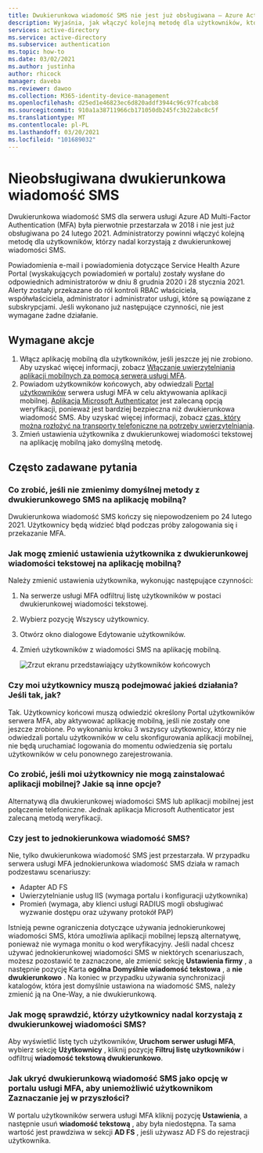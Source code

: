 ```yaml
---
title: Dwukierunkowa wiadomość SMS nie jest już obsługiwana — Azure Active Directory
description: Wyjaśnia, jak włączyć kolejną metodę dla użytkowników, którzy nadal korzystają z dwukierunkowej wiadomości SMS.
services: active-directory
ms.service: active-directory
ms.subservice: authentication
ms.topic: how-to
ms.date: 03/02/2021
ms.author: justinha
author: rhicock
manager: daveba
ms.reviewer: dawoo
ms.collection: M365-identity-device-management
ms.openlocfilehash: d25ed1e46823ec6d820addf3944c96c97fcabcb8
ms.sourcegitcommit: 910a1a38711966cb171050db245fc3b22abc8c5f
ms.translationtype: MT
ms.contentlocale: pl-PL
ms.lasthandoff: 03/20/2021
ms.locfileid: "101689032"
---
```

# <a name="two-way-sms-unsupported"></a>Nieobsługiwana dwukierunkowa wiadomość SMS

Dwukierunkowa wiadomość SMS dla serwera usługi Azure AD Multi-Factor Authentication (MFA) była pierwotnie przestarzała w 2018 i nie jest już obsługiwana po 24 lutego 2021. Administratorzy powinni włączyć kolejną metodę dla użytkowników, którzy nadal korzystają z dwukierunkowej wiadomości SMS.

Powiadomienia e-mail i powiadomienia dotyczące Service Health Azure Portal (wyskakujących powiadomień w portalu) zostały wysłane do odpowiednich administratorów w dniu 8 grudnia 2020 i 28 stycznia 2021. Alerty zostały przekazane do ról kontroli RBAC właściciela, współwłaściciela, administrator i administrator usługi, które są powiązane z subskrypcjami. Jeśli wykonano już następujące czynności, nie jest wymagane żadne działanie.

## <a name="required-actions"></a>Wymagane akcje

1. Włącz aplikację mobilną dla użytkowników, jeśli jeszcze jej nie zrobiono. Aby uzyskać więcej informacji, zobacz [Włączanie uwierzytelniania aplikacji mobilnych za pomocą serwera usługi MFA](howto-mfaserver-deploy-mobileapp.md).
1. Powiadom użytkowników końcowych, aby odwiedzali [Portal użytkowników](howto-mfaserver-deploy-userportal.md) serwera usługi MFA w celu aktywowania aplikacji mobilnej. [Aplikacja Microsoft Authenticator](https://www.microsoft.com/en-us/account/authenticator) jest zalecaną opcją weryfikacji, ponieważ jest bardziej bezpieczna niż dwukierunkowa wiadomość SMS. Aby uzyskać więcej informacji, zobacz [czas, który można rozłożyć na transporty telefoniczne na potrzeby uwierzytelniania](https://techcommunity.microsoft.com/t5/azure-active-directory-identity/it-s-time-to-hang-up-on-phone-transports-for-authentication/ba-p/1751752).
1. Zmień ustawienia użytkownika z dwukierunkowej wiadomości tekstowej na aplikację mobilną jako domyślną metodę.

## <a name="faq"></a>Często zadawane pytania

### <a name="what-if-i-dont-change-the-default-method-from-two-way-sms-to-the-mobile-app"></a>Co zrobić, jeśli nie zmienimy domyślnej metody z dwukierunkowego SMS na aplikację mobilną?
Dwukierunkowa wiadomość SMS kończy się niepowodzeniem po 24 lutego 2021. Użytkownicy będą widzieć błąd podczas próby zalogowania się i przekazanie MFA.

### <a name="how-do-i-change-the-user-settings-from-two-way-text-message-to-mobile-app"></a>Jak mogę zmienić ustawienia użytkownika z dwukierunkowej wiadomości tekstowej na aplikację mobilną?

Należy zmienić ustawienia użytkownika, wykonując następujące czynności:

1. Na serwerze usługi MFA odfiltruj listę użytkowników w postaci dwukierunkowej wiadomości tekstowej.
1. Wybierz pozycję Wszyscy użytkownicy.
1. Otwórz okno dialogowe Edytowanie użytkowników.
1. Zmień użytkowników z wiadomości SMS na aplikację mobilną.

   ![Zrzut ekranu przedstawiający użytkowników końcowych](media/how-to-authentication-two-way-sms-unsupported/end-users.png)

### <a name="do-my-users-need-to-take-any-action-if-yes-how"></a>Czy moi użytkownicy muszą podejmować jakieś działania? Jeśli tak, jak?
Tak. Użytkownicy końcowi muszą odwiedzić określony Portal użytkowników serwera MFA, aby aktywować aplikację mobilną, jeśli nie zostały one jeszcze zrobione. Po wykonaniu kroku 3 wszyscy użytkownicy, którzy nie odwiedzali portalu użytkowników w celu skonfigurowania aplikacji mobilnej, nie będą uruchamiać logowania do momentu odwiedzenia się portalu użytkowników w celu ponownego zarejestrowania.

### <a name="what-if-my-users-cant-install-the-mobile-app-what-other-options-do-they-have"></a>Co zrobić, jeśli moi użytkownicy nie mogą zainstalować aplikacji mobilnej? Jakie są inne opcje?
Alternatywą dla dwukierunkowej wiadomości SMS lub aplikacji mobilnej jest połączenie telefoniczne. Jednak aplikacja Microsoft Authenticator jest zalecaną metodą weryfikacji.

### <a name="will-one-way-sms-be-deprecated-as-well"></a>Czy jest to jednokierunkowa wiadomość SMS?
Nie, tylko dwukierunkowa wiadomość SMS jest przestarzała. W przypadku serwera usługi MFA jednokierunkowa wiadomość SMS działa w ramach podzestawu scenariuszy:

- Adapter AD FS
- Uwierzytelnianie usług IIS (wymaga portalu i konfiguracji użytkownika)
- Promień (wymaga, aby klienci usługi RADIUS mogli obsługiwać wyzwanie dostępu oraz używany protokół PAP)

Istnieją pewne ograniczenia dotyczące używania jednokierunkowej wiadomości SMS, która umożliwia aplikacji mobilnej lepszą alternatywę, ponieważ nie wymaga monitu o kod weryfikacyjny.
Jeśli nadal chcesz używać jednokierunkowej wiadomości SMS w niektórych scenariuszach, możesz pozostawić te zaznaczone, ale zmienić sekcję **Ustawienia firmy** , a następnie pozycję Karta **ogólna** **Domyślnie wiadomość tekstowa** , a **nie dwukierunkowo** .  Na koniec w przypadku używania synchronizacji katalogów, która jest domyślnie ustawiona na wiadomość SMS, należy zmienić ją na One-Way, a nie dwukierunkową.

### <a name="how-can-i-check-which-users-are-still-using-two-way-sms"></a>Jak mogę sprawdzić, którzy użytkownicy nadal korzystają z dwukierunkowej wiadomości SMS?
Aby wyświetlić listę tych użytkowników, **Uruchom serwer usługi MFA**, wybierz sekcję **Użytkownicy** , kliknij pozycję **Filtruj listę użytkowników** i odfiltruj **wiadomość tekstową dwukierunkowo**.

### <a name="how-do-we-hide-two-way-sms-as-an-option-in-the-mfa-portal-to-prevent-users-from-selecting-it-in-the-future"></a>Jak ukryć dwukierunkową wiadomość SMS jako opcję w portalu usługi MFA, aby uniemożliwić użytkownikom Zaznaczanie jej w przyszłości?
W portalu użytkowników serwera usługi MFA kliknij pozycję **Ustawienia**, a następnie usuń **wiadomość tekstową** , aby była niedostępna. Ta sama wartość jest prawdziwa w sekcji **AD FS** , jeśli używasz AD FS do rejestracji użytkownika.

